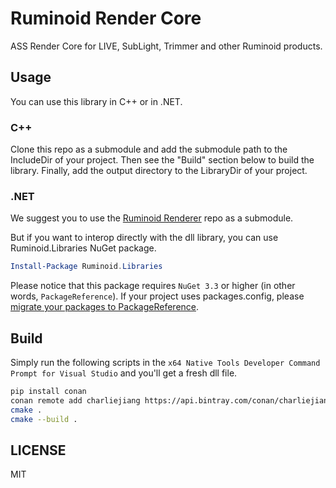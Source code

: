 # Ruminoid Render Core

ASS Render Core for LIVE, SubLight, Trimmer and other Ruminoid products.

## Usage

You can use this library in C++ or in .NET.

### C++

Clone this repo as a submodule and add the submodule path to the IncludeDir of your project. Then see the "Build" section below to build the library. Finally, add the output directory to the LibraryDir of your project.

### .NET

We suggest you to use the [Ruminoid Renderer](https://github.com/Ruminoid/Renderer) repo as a submodule.

But if you want to interop directly with the dll library, you can use Ruminoid.Libraries NuGet package.

```ps1
Install-Package Ruminoid.Libraries
```

Please notice that this package requires `NuGet 3.3` or higher (in other words, `PackageReference`). If your project uses packages.config, please [migrate your packages to PackageReference](https://docs.microsoft.com/en-us/nuget/consume-packages/migrate-packages-config-to-package-reference).

## Build

Simply run the following scripts in the `x64 Native Tools Developer Command Prompt for Visual Studio` and you'll get a fresh dll file.

```sh
pip install conan
conan remote add charliejiang https://api.bintray.com/conan/charliejiang/conan
cmake .
cmake --build .
```

## LICENSE

MIT
